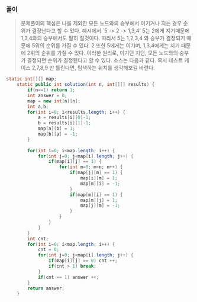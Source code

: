 ### 풀이

> 문제풀이의 핵심은 나를 제외한 모든 노드와의 승부에서 이기거나 지는 경우 순위가 결정난다고 할 수 있다.
> 예시에서 `5 -> 2 -> 1,3,4' 5는 2에게 지기때문에 1,3,4와의 승부에서도 필히 질것이다. 따라서 5는 1,2,3,4 와 승부가 결정되기 때문에 5위의 순위를 가질 수 있다.
> 2 또한 5에게는 이기며, 1,3,4에게는 지기 때문에 2위의 순위를 가질 수 있다.
> 이러한 원리로, 이기던 지던, 모든 노드와의 숭부가 결정되면 순위가 결정된다고 할 수 있다.
> 소스는 다음과 같다.
> 혹시 테스트 케이스 2,7,8,9 만 틀린다면, 탐색하는 위치를 생각해보길 바란다.

```java
static int[][] map;
	static public int solution(int n, int[][] results) {
		if(n==1) return 1;
		int answer = 0;
		map = new int[n][n];
		int a,b;
		for(int i=0; i<results.length; i++) {
			a = results[i][0]-1;
			b = results[i][1]-1;
			map[a][b] = 1;
			map[b][a] = -1;
		}
		
		for(int i=0; i<map.length; i++) {
			for(int j=0; j<map[i].length; j++) {
				if(map[i][j] == 1) {
					for(int m=0; m<n; m++) {
						if(map[j][m] == 1) {
							map[i][m] = 1;
							map[m][i] = -1;
						}
						if(map[m][i] == 1) {
							map[m][j] = 1;
							map[j][m] = -1;
						}
					}
				}
			}
		}
		int cnt;
		for(int i=0; i<map.length; i++) {
			cnt = 0;
			for(int j=0; j<map[i].length; j++) {
				if(map[i][j] == 0) cnt ++;
				if(cnt > 1) break;
			}
			if(cnt == 1) answer ++;
		}
        return answer;
    }

```

